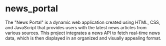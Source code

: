 # news_portal
The "News Portal" is a dynamic web application created using HTML, CSS, and JavaScript that provides users with the latest news articles from various sources. This project integrates a news API to fetch real-time news data, which is then displayed in an organized and visually appealing format.
